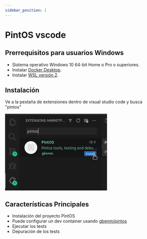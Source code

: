 ```yaml
---
sidebar_position: 1
---
```

# PintOS vscode

## Prerrequisitos para usuarios Windows
 - Sistema operativo Windows 10 64-bit Home o Pro o superiores.
 - Instalar [Docker Desktop](https://docs.docker.com/desktop/install/windows-install/).
 - Instalar [WSL versión 2](https://learn-microsoft-com.translate.goog/en-us/windows/wsl/install?_x_tr_sl=en&_x_tr_tl=es&_x_tr_hl=es-419&_x_tr_pto=sc).

## Instalación
Ve a la pestaña de extensiones dentro de visual studio code y busca "pintos"

![image](assets/find-ext.png)

## Características Principales

- Instalación del proyecto PintOS
- Puede configurar un dev container usando [gbenm/pintos](https://hub.docker.com/r/gbenm/pintos)
- Ejecutar los tests
- Depuración de los tests

